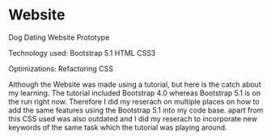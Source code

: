 # Website

Dog Dating Website Prototype

Technology used:
Bootstrap 5.1 
HTML
CSS3

Optimizations: Refactoring CSS

Although the Website was made using a tutorial, but here is the catch about my learning. The tutorial included Bootstrap 4.0 whereas Bootstrap 5.1 is on the run right now. 
Therefore I did my reserach on multiple places on how to add the same features using the Bootstrap 5.1 into my code base. apart from this CSS used was also outdated and 
I did my reserach to incorporate new keywords of the same task which the tutorial was playing around.
